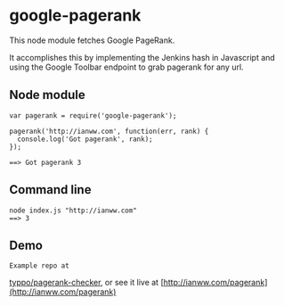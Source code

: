 # google-pagerank

This node module fetches Google PageRank.

It accomplishes this by implementing the Jenkins hash in Javascript and using
the Google Toolbar endpoint to grab pagerank for any url.

## Node module

    var pagerank = require('google-pagerank');

    pagerank('http://ianww.com', function(err, rank) {
      console.log('Got pagerank', rank);
    });

    ==> Got pagerank 3

## Command line

    node index.js "http://ianww.com"
    ==> 3

## Demo

    Example repo at
[typpo/pagerank-checker](http://github.com/typpo/pagerank-checker), or see it
live at [http://ianww.com/pagerank](http://ianww.com/pagerank)
